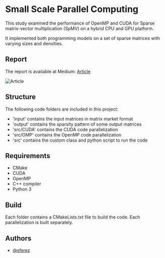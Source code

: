 
# Small Scale Parallel Computing

This study examined the performance of OpenMP and CUDA for Sparse matrix-vector multiplication (SpMV) on a hybrid CPU and GPU platform.

It implemented both programming models on a set of sparse matrices with varying sizes and densities.

## Report

The report is available at Medium: [Article]()

![Article]()

## Structure

The following code folders are included in this project:

- 'input' contains the input matrices in matrix market format
- 'output' contains the sparsity pattern of some output matrices
- 'src/CUDA' contains the CUDA code parallelization
- 'src/OMP' contains the OpenMP code parallelization
- 'src' contains the custom class and python script to run the code

## Requirements

- CMake
- CUDA
- OpenMP
- C++ compiler
- Python 3

## Build

Each folder contains a CMakeLists.txt file to build the code. Each parallelization is built separately.

## Authors

- [@sferez](https://github.com/sferez)
